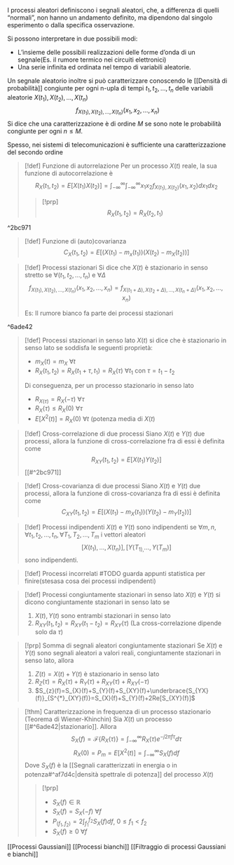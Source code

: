 I processi aleatori definiscono i segnali aleatori, che, a differenza di quelli “normali”, non hanno un andamento definito, ma dipendono dal singolo esperimento o dalla specifica osservazione.

Si possono interpretare in due possibili modi:
- L’insieme delle possibili realizzazioni delle forme d’onda di un segnale(Es. il rumore termico nei circuiti elettronici)
- Una serie infinita ed ordinata nel tempo di variabili aleatorie.

Un segnale aleatorio inoltre si può caratterizzare conoscendo le [[Densità di probabilità]] congiunte per ogni n-upla di tempi $t_{1}, t_{2}, \ldots, t_{n}$ delle variabili aleatorie $X(t_{1}), X(t_{2}), \ldots , X(t_{n})$
$$f_{X(t_{1}), X(t_{2}),\ldots, X(t_{n})}(x_{1},x_{2},\ldots, x_{n})$$
Si dice che una caratterizzazione è di ordine $M$ se sono note le probabilità congiunte per ogni $n\le M$.

Spesso, nei sistemi di telecomunicazioni è sufficiente una caratterizzazione del secondo ordine

>[!def] Funzione di autorrelazione
>Per un processo $X(t)$ reale, la sua funzione di autocorrelazione è
$$R_{X}(t_{1}, t_{2})=E[X(t_{1})X(t_{2})]=\int_{-\infty}^{\infty}\int_{-\infty}^{\infty}x_{1}x_{2}f_{X(t_{1}),X(t_{2})}(x_{1},x_{2})dx_{1}dx_{2}$$
>>[!prp]
>>$$R_X(t_{1},t_{2})=R_X(t_2,t_1)$$

^2bc971

>[!def] Funzione di (auto)covarianza
>$$C_{X}(t_1,t_{2})=E[(X(t_1)-m_x(t_{1}))(X(t_2)-m_X(t_2))]$$

>[!def] Processi stazionari
>Si dice che $X(t)$ è stazionario in senso stretto se $\forall(t_1,t_2,\ldots,t_{n}) \mbox{ e }\forall \Delta$ 
>$$f_{X(t_1),X(t_2),\ldots,X(t_{n})}(x_1,x_2,\ldots,x_n)=f_{X(t_1+\Delta),X(t_2+\Delta),\ldots, X(t_n+\Delta)}(x_1,x_2,\ldots,x_{n})$$
>
>Es: Il rumore bianco fa parte dei processi stazionari

^6ade42

>[!def] Processi stazionari in senso lato
>$X(t)$ si dice che è stazionario in senso lato se soddisfa le seguenti proprietà:
>- $m_X(t)=m_{X}\ \forall t$
>- $R_X(t_1,t_2)=R_X(t_1+\tau,t_1)=R_{X}(\tau)\ \forall t_{1}$ con $\tau =t_1-t_2$
>
>Di conseguenza, per un processo stazionario in senso lato
>- $R_{X(\tau)}=R_{X}(-\tau)\ \forall \tau$
>- $R_{X}(\tau)\le R_{X}(0)\ \forall \tau$
>- $E[X^{2}(t)]=R_{X}(0)\ \forall t$ (potenza media di $X(t)$

>[!def] Cross-correlazione di due processi
>Siano $X(t)$ e $Y(t)$ due processi, allora la funzione di cross-correlazione fra di essi è definita come
>$$R_{XY}(t_1,t_2)=E[X(t_1)Y(t_2)]$$
>[[#^2bc971]]

>[!def] Cross-covarianza di due processi
>Siano $X(t)$ e $Y(t)$ due processi, allora la funzione di cross-covarianza fra di essi è definita come
>$$C_{XY}(t_1,t_2)=E[(X(t_1)-m_X(t_1))(Y(t_2)-m_{Y}(t_{2}))]$$

>[!def] Processi indipendenti
>$X(t)$ e $Y(t)$ sono indipendenti se $\forall m,n,\forall t_1,t_2,\ldots,t_{n}, \forall T_1,T_{2},\ldots,T_{m}$ i vettori aleatori
>$$[X(t_1),\ldots,X(t_{n})], [Y(T_{1),}\ldots, Y(T_{m})]$$
>sono indipendenti.

>[!def] Processi incorrelati
>#TODO guarda appunti statistica per finire(stesasa cosa dei processi indipendenti)

>[!def] Processi congiuntamente stazionari in senso lato
>$X(t)$ e $Y(t)$ si dicono congiuntamente stazionari in senso lato se
>1) $X(t), Y(t)$ sono entrambi stazionari in senso lato
>2) $R_{XY}(t_1,t_2)=R_{XY}(t_1-t_2)=R_{XY}(\tau)$ (La cross-correlazione dipende solo da $\tau$)

>[!prp] Somma di segnali aleatori congiuntamente stazionari
>Se $X(t)$ e $Y(t)$ sono segnali aleatori a valori reali, congiuntamente stazionari in senso lato, allora
>1) $Z(t)=X(t)+Y(t)$ è stazionario in senso lato
>2) $R_{Z}(\tau)=R_{X}(\tau)+R_{Y}(\tau)+R_{XY}(\tau)+R_{XY}(-\tau)$
>3) $S_{z}(f)=S_{X}(f)+S_{Y}(f)+S_{XY}(f)+\underbrace{S_{YX}(f)}_{S^{*}_{XY}(f)}=S_{X}(f)+S_{Y}(f)+2Re[S_{XY}(f)]$ 

>[!thm] Caratterizzazione in frequenza di un processo stazionario (Teorema di Wiener-Khinchin)
>Sia $X(t)$ un processo [[#^6ade42|stazionario]].
>Allora $$S_{X}(f)=\mathcal{F}\{R_{X}(\tau)\}=\int_{-\infty}^{\infty}R_{X}(\tau)e^{-j2\pi f\tau}d\tau$$
>$$R_{X}(0)=P_{m}=E[X^{2}(t)]=\int_{-\infty}^{\infty}S_{X}(f)df$$
>Dove $S_X(f)$ è la [[Segnali caratterizzati in energia o in potenza#^af7d4c|densità spettrale di potenza]] del processo $X(t)$
>>[!prp]
>>- $S_{X}(f)\in \mathbb{R}$
>>- $S_{X}(f)=S_{X}(-f)\ \forall f$
>>- $P_{(f_{1},f_{2})}=2\int_{f_{1}}^{f_{2}}S_{X}(f) df$, $0\le f_{1}<f_{2}$
>>- $S_{X}(f)\ge 0\ \forall f$

[[Processi Gaussiani]]
[[Processi bianchi]]
[[Filtraggio di processi Gaussiani e bianchi]]